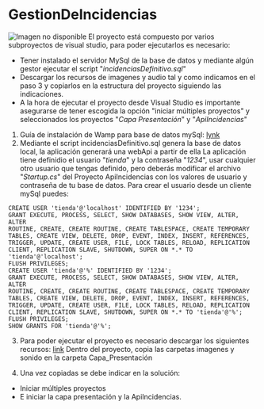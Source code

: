# GestionDeIncidencias
![Imagen no disponible](https://previews.123rf.com/images/bnenin/bnenin1802/bnenin180200035/96191392-t%C3%A9cnico-examinando-las-piezas-del-port%C3%A1til-hardware-.jpg)
El proyecto está compuesto por varios subproyectos de visual studio, para poder ejecutarlos es necesario:
* Tener instalado el servidor MySql de la base de datos y mediante algún gestor ejecutar el script "*incidenciasDefinitivo.sql*"
* Descargar los recursos de imagenes y audio tal y como indicamos en el paso 3 y copiarlos en la estructura del proyecto siguiendo las indicaciones.
* A la hora de ejecutar el proyecto desde Visual Studio es importante asegurarse de tener escogida la opción "iniciar múltiples proyectos" y seleccionados los proyectos "*Capa Presentación*" y  "*ApiIncidencias*"

1. Guía de instalación de Wamp para base de datos mySql:
[lynk](https://ortizvivas.com/blog/configurar-wamp/)
2. Mediante el script incidenciasDefinitivo.sql genera la base de datos local, la aplicación generará una webApi a partir de ella
La aplicación tiene definidio el usuario "*tienda*" y la contraseña "*1234*",  usar cualquier otro usuario que tengas definido, pero deberás modificar el archivo "*Startup.cs*" del Proyecto ApiIncidencias con los valores de usuario y contraseña de tu base de datos.  Para crear el usuario desde un cliente mySql puedes:
```
CREATE USER 'tienda'@'localhost' IDENTIFIED BY '1234';
GRANT EXECUTE, PROCESS, SELECT, SHOW DATABASES, SHOW VIEW, ALTER, ALTER
ROUTINE, CREATE, CREATE ROUTINE, CREATE TABLESPACE, CREATE TEMPORARY
TABLES, CREATE VIEW, DELETE, DROP, EVENT, INDEX, INSERT, REFERENCES,
TRIGGER, UPDATE, CREATE USER, FILE, LOCK TABLES, RELOAD, REPLICATION
CLIENT, REPLICATION SLAVE, SHUTDOWN, SUPER ON *.* TO 'tienda'@'localhost';
FLUSH PRIVILEGES;
CREATE USER 'tienda'@'%' IDENTIFIED BY '1234';
GRANT EXECUTE, PROCESS, SELECT, SHOW DATABASES, SHOW VIEW, ALTER, ALTER
ROUTINE, CREATE, CREATE ROUTINE, CREATE TABLESPACE, CREATE TEMPORARY
TABLES, CREATE VIEW, DELETE, DROP, EVENT, INDEX, INSERT, REFERENCES,
TRIGGER, UPDATE, CREATE USER, FILE, LOCK TABLES, RELOAD, REPLICATION
CLIENT, REPLICATION SLAVE, SHUTDOWN, SUPER ON *.* TO 'tienda'@'%';
FLUSH PRIVILEGES;
SHOW GRANTS FOR 'tienda'@'%';
```
3. Para poder ejecutar el proyecto es necesario descargar los siguientes recursos:
[link](https://www.dropbox.com/sh/4uks71rvehhzlt3/AAAfe_1TDmTGVLdevgwMhhPha?dl=0)
Dentro del proyecto, copia las carpetas imagenes y sonido en la carpeta Capa_Presentación

4. Una vez copiadas se debe indicar en la solución:
- Iniciar múltiples proyectos
- E iniciar la capa presentación y la ApiIncidencias.
